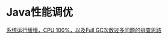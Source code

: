# Java性能调优
[系统运行缓慢，CPU 100%，以及Full GC次数过多问题的排查思路](https://mp.weixin.qq.com/s?__biz=MzUzMTA2NTU2Ng==&mid=2247486574&idx=1&sn=7daeaee15c4f8c28162cc92bf7321843&chksm=fa4973dfcd3efac99d7296aecb51c115797bfabaec7cd30363a8f66c34ebbd486eb4a48b8296&scene=0&xtrack=1&key=1ec7def7b9fef9e5796295289e1afc9a8a907310f19e8d9200aef0aeb882bdaa940c43cb07256fbabd6b0f98e41cf29d58632c4d2c159270a3ad8e28523f392d9047c0d1caa4e454132ee9807e7d9ab8&ascene=14&uin=MTcwNDA2ODA2MA%3D%3D&devicetype=Windows+10&version=62060834&lang=zh_CN&pass_ticket=ikvBFVkmMNXrtxGHRtDS71UP9uwwn5Eg8Fjxokwgltqbb2mu51CbemsZYguOWmEp)

